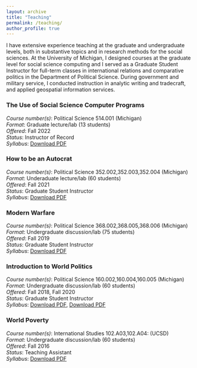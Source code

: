 ```yaml
---
layout: archive
title: "Teaching"
permalink: /teaching/
author_profile: true
---
```


I have extensive experience teaching at the graduate and undergraduate levels, both in substantive topics and in research methods for the social sciences. At the University of Michigan, I designed courses at the graduate level for social science computing and I served as a Graduate Student Instructor for full-term classes in international relations and comparative politics in the Department of Political Science. During government and military service, I conducted instruction in analytic writing and tradecraft, and applied geospatial information services.

### The Use of Social Science Computer Programs

*Course number(s)*: Political Science 514.001 (Michigan)  
*Format*: Graduate lecture/lab (13 students)    
*Offered*: Fall 2022  
*Status*: Instructor of Record  
*Syllabus*: [Download PDF](/files/PS514_Syllabus_FA22.pdf)

### How to be an Autocrat

*Course number(s)*: Political Science 352.002,352.003,352.004 (Michigan)  
*Format*: Underaduate lecture/lab (60 students)   
*Offered*: Fall 2021   
*Status*: Graduate Student Instructor   
*Syllabus*: [Download PDF](/files/PS352_Syllabus_FA21.pdf)  

### Modern Warfare

*Course number(s)*: Political Science 368.002,368.005,368.006 (Michigan)  
*Format*: Undergraduate discussion/lab (75 students)   
*Offered*: Fall 2019  
*Status*: Graduate Student Instructor   
*Syllabus*: [Download PDF](/files/PS368_Syllabus_FA19.pdf)

### Introduction to World Politics

*Course number(s)*: Political Science 160.002,160.004,160.005 (Michigan)  
*Format*: Undergraduate discussion/lab (60 students)   
*Offered*: Fall 2018, Fall 2020  
*Status*: Graduate Student Instructor   
*Syllabus*: [Download PDF](/files/PS160_Syllabus_FA18.pdf), [Download PDF](/files/PS160_Syllabus_FA20.pdf)

### World Poverty

*Course number(s)*: International Studies 102.A03,102.A04: (UCSD)  
*Format*: Undergraduate discussion/lab (60 students)   
*Offered*: Fall 2016  
*Status*: Teaching Assistant   
*Syllabus*: [Download PDF](/files/INTL102_Syllabus_FA16.pdf)  
